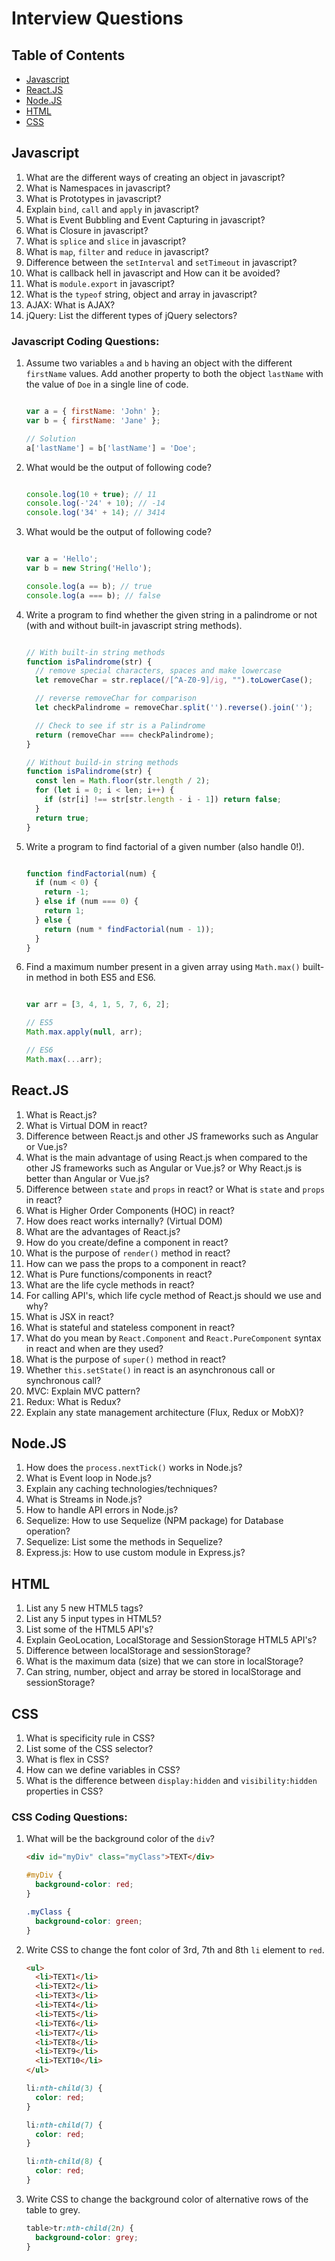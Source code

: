 Interview Questions
===================

Table of Contents
-----------------

* [Javascript](https://github.com/SyedAfrozPasha/Javascript/tree/interview#basics)
* [React.JS](https://github.com/SyedAfrozPasha/Javascript/tree/interview#reactjs)
* [Node.JS](https://github.com/SyedAfrozPasha/Javascript/tree/interview#nodejs)
* [HTML](https://github.com/SyedAfrozPasha/Javascript/tree/interview#html)
* [CSS](https://github.com/SyedAfrozPasha/Javascript/tree/interview#css)

Javascript
----------

1. What are the different ways of creating an object in javascript?
2. What is Namespaces in javascript?
3. What is Prototypes in javascript?
4. Explain `bind`, `call` and `apply` in javascript?
5. What is Event Bubbling and Event Capturing in javascript?
6. What is Closure in javascript?
7. What is `splice` and `slice` in javascript?
8. What is `map`, `filter` and `reduce` in javascript?
9. Difference between the `setInterval` and `setTimeout` in javascript?
10. What is callback hell in javascript and How can it be avoided?
11. What is `module.export` in javascript?
12. What is the `typeof` string, object and array in javascript?
13. AJAX: What is AJAX?
14. jQuery: List the different types of jQuery selectors?

### Javascript Coding Questions:

1. Assume two variables `a` and `b` having an object with the different `firstName` values. Add another property to both the object `lastName` with the value of `Doe` in a single line of code.
  
    ```javascript

    var a = { firstName: 'John' };
    var b = { firstName: 'Jane' };

    // Solution
    a['lastName'] = b['lastName'] = 'Doe';

    ```

2. What would be the output of following code?

    ```javascript

    console.log(10 + true); // 11
    console.log(-'24' + 10); // -14
    console.log('34' + 14); // 3414

    ```

3. What would be the output of following code?

    ```javascript

    var a = 'Hello';
    var b = new String('Hello');

    console.log(a == b); // true
    console.log(a === b); // false

    ```

4. Write a program to find whether the given string in a palindrome or not (with and without built-in javascript string methods).

    ```javascript

    // With built-in string methods
    function isPalindrome(str) {
      // remove special characters, spaces and make lowercase
      let removeChar = str.replace(/[^A-Z0-9]/ig, "").toLowerCase();

      // reverse removeChar for comparison
      let checkPalindrome = removeChar.split('').reverse().join('');

      // Check to see if str is a Palindrome
      return (removeChar === checkPalindrome);
    }

    // Without build-in string methods
    function isPalindrome(str) {
      const len = Math.floor(str.length / 2);
      for (let i = 0; i < len; i++) {
        if (str[i] !== str[str.length - i - 1]) return false;
      }
      return true;
    }

    ```

5. Write a program to find factorial of a given number (also handle 0!).

    ```javascript

    function findFactorial(num) {
      if (num < 0) {
        return -1;
      } else if (num === 0) {
        return 1;
      } else {
        return (num * findFactorial(num - 1));
      }
    }

    ```

6. Find a maximum number present in a given array using `Math.max()` built-in method in both ES5 and ES6.

    ```javascript

    var arr = [3, 4, 1, 5, 7, 6, 2];

    // ES5
    Math.max.apply(null, arr);

    // ES6
    Math.max(...arr);

    ```

React.JS
--------

1. What is React.js?
2. What is Virtual DOM in react?
3. Difference between React.js and other JS frameworks such as Angular or Vue.js?
4. What is the main advantage of using React.js when compared to the other JS frameworks such as Angular or Vue.js? or Why React.js is better than Angular or Vue.js?
5. Difference between `state` and `props` in react? or What is `state` and `props` in react?
6. What is Higher Order Components (HOC) in react?
7. How does react works internally? (Virtual DOM)
8. What are the advantages of React.js?
9. How do you create/define a component in react?
10. What is the purpose of `render()` method in react?
11. How can we pass the props to a component in react?
12. What is Pure functions/components in react?
13. What are the life cycle methods in react?
14. For calling API's, which life cycle method of React.js should we use and why?
15. What is JSX in react?
16. What is stateful and stateless component in react?
17. What do you mean by `React.Component` and `React.PureComponent` syntax in react and when are they used?
18. What is the purpose of `super()` method in react?
19. Whether `this.setState()` in react is an asynchronous call or synchronous call?
20. MVC: Explain MVC pattern?
21. Redux: What is Redux?
22. Explain any state management architecture (Flux, Redux or MobX)?

Node.JS
-------

1. How does the `process.nextTick()` works in Node.js?
2. What is Event loop in Node.js?
3. Explain any caching technologies/techniques?
4. What is Streams in Node.js?
5. How to handle API errors in Node.js?
6. Sequelize: How to use Sequelize (NPM package) for Database operation?
7. Sequelize: List some the methods in Sequelize?
8. Express.js: How to use custom module in Express.js?

HTML
----

1. List any 5 new HTML5 tags?
2. List any 5 input types in HTML5?
3. List some of the HTML5 API's?
4. Explain GeoLocation, LocalStorage and SessionStorage HTML5 API's?
5. Difference between localStorage and sessionStorage?
6. What is the maximum data (size) that we can store in localStorage?
7. Can string, number, object and array be stored in localStorage and sessionStorage?

CSS
---

1. What is specificity rule in CSS?
2. List some of the CSS selector?
3. What is flex in CSS?
4. How can we define variables in CSS?
5. What is the difference between `display:hidden` and `visibility:hidden` properties in CSS?

### CSS Coding Questions:

  1. What will be the background color of the `div`?

      ```html
      <div id="myDiv" class="myClass">TEXT</div>
      ```
      ```css
      #myDiv {
        background-color: red;
      }

      .myClass {
        background-color: green;
      }
      ```

  2. Write CSS to change the font color of 3rd, 7th and 8th `li` element to `red`.

      ```html
      <ul>
        <li>TEXT1</li>
        <li>TEXT2</li>
        <li>TEXT3</li>
        <li>TEXT4</li>
        <li>TEXT5</li>
        <li>TEXT6</li>
        <li>TEXT7</li>
        <li>TEXT8</li>
        <li>TEXT9</li>
        <li>TEXT10</li>
      </ul>
      ```
      ```css
      li:nth-child(3) {
        color: red;
      }

      li:nth-child(7) {
        color: red;
      }

      li:nth-child(8) {
        color: red;
      }
      ```
  
  3. Write CSS to change the background color of alternative rows of the table to grey.

      ```css
      table>tr:nth-child(2n) {
        background-color: grey;
      }
      ```
